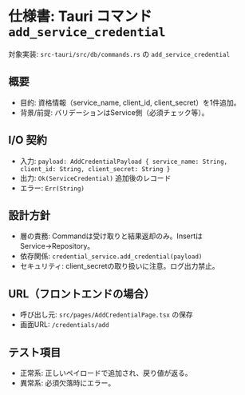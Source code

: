 # 仕様書: Tauri コマンド `add_service_credential`

対象実装: `src-tauri/src/db/commands.rs` の `add_service_credential`

## 概要

- 目的: 資格情報（service_name, client_id, client_secret）を1件追加。
- 背景/前提: バリデーションはService側（必須チェック等）。

## I/O 契約

- 入力: `payload: AddCredentialPayload { service_name: String, client_id: String, client_secret: String }`
- 出力: `Ok(ServiceCredential)` 追加後のレコード
- エラー: `Err(String)`

## 設計方針

- 層の責務: Commandは受け取りと結果返却のみ。InsertはService→Repository。
- 依存関係: `credential_service.add_credential(payload)`
- セキュリティ: client_secretの取り扱いに注意。ログ出力禁止。

## URL（フロントエンドの場合）

- 呼び出し元: `src/pages/AddCredentialPage.tsx` の保存
- 画面URL: `/credentials/add`

## テスト項目

- 正常系: 正しいペイロードで追加され、戻り値が返る。
- 異常系: 必須欠落時にエラー。

 

